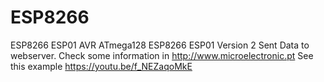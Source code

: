 # ESP8266
ESP8266 ESP01
AVR ATmega128 ESP8266 ESP01 Version 2 Sent Data to webserver.
Check some information in http://www.microelectronic.pt
See this example https://youtu.be/f_NEZaqoMkE

